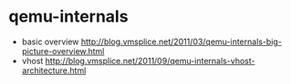 # qemu-internals

* basic overview http://blog.vmsplice.net/2011/03/qemu-internals-big-picture-overview.html
* vhost http://blog.vmsplice.net/2011/09/qemu-internals-vhost-architecture.html

